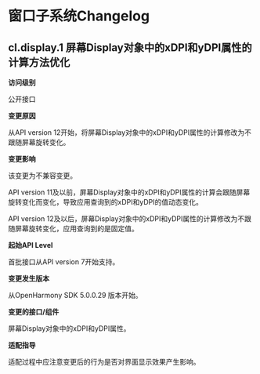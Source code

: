 # 窗口子系统Changelog

## cl.display.1 屏幕Display对象中的xDPI和yDPI属性的计算方法优化

**访问级别**

公开接口

**变更原因**

从API version 12开始，将屏幕Display对象中的xDPI和yDPI属性的计算修改为不跟随屏幕旋转变化。

**变更影响**

该变更为不兼容变更。

API version 11及以前，屏幕Display对象中的xDPI和yDPI属性的计算会跟随屏幕旋转变化而变化，导致应用查询到的xDPI和yDPI的值动态变化。

API version 12及以后，屏幕Display对象中的xDPI和yDPI属性的计算修改为不跟随屏幕旋转变化，应用查询到的是固定值。

**起始API Level**

首批接口从API version 7开始支持。

**变更发生版本**

从OpenHarmony SDK 5.0.0.29 版本开始。

**变更的接口/组件**

屏幕Display对象中的xDPI和yDPI属性。

**适配指导**

适配过程中应注意变更后的行为是否对界面显示效果产生影响。